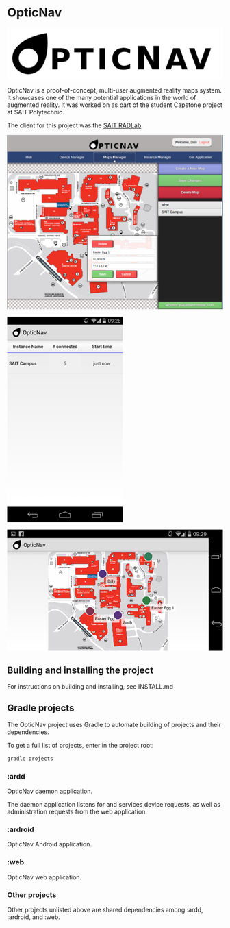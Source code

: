 OpticNav
========
![Logo](img/logo.png)

OpticNav is a proof-of-concept, multi-user augmented reality maps system.
It showcases one of the many potential applications in the world of augmented
reality.
It was worked on as part of the student Capstone project at SAIT Polytechnic.

The client for this project was the
[SAIT RADLab](https://github.com/SAITRADLab/).

![Screenshot 1](img/screenshot1.png)

![Screenshot 2](img/screenshot2.png)

![Screenshot 3](img/screenshot3.png)

Building and installing the project
-----------------------------------
For instructions on building and installing, see INSTALL.md


Gradle projects
---------------
The OpticNav project uses Gradle to automate building of projects and their
dependencies.

To get a full list of projects, enter in the project root:

```bash
gradle projects
```

### :ardd
OpticNav daemon application.

The daemon application listens for and services device requests, as well as
administration requests from the web application.

### :ardroid
OpticNav Android application.

### :web
OpticNav web application.

### Other projects
Other projects unlisted above are shared dependencies among :ardd, :ardroid, and
:web.

